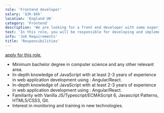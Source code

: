 ```yaml
---
role: 'Frontend developer'
salary: '$3k-$6k'
location: 'England UK'
category: 'Frontend'
description: 'We are looking for a front end developer with some experience in JavaScript, React/Angular technologies to join a dynamic team within a digital agency.'
text: 'In this role, you will be responsible for developing and implementing user interface components using React.js concepts and workflow such as Redux, Flux, and Webpack.'
info: 'Job Requirements'
title: 'Responsibilities'
---
```


[apply for this role](https://www.randstad.ch/jobs/s-it/front-end-developer_geneve_39520491/?utm_source=indeed&igbTracker=640690341&utm_campaign=igb_advertising_IT&utm_medium=igb+cpc&utm_content=Front+End+Developer+%2817686%29+%5B0bcd2f08604ecabb_7b2e2cfe72295%5D),

- Minimum bachelor degree in computer science and any other relevant area.
- In-depth knowledge of JavaScript with at least 2-3 years of experience in web application development using : Angular/React.
- In-depth knowledge of JavaScript with at least 2-3 years of experience in web application development using : Angular/React.
- Familiarity with Vanilla JS/Typescript/ECMAScript 6, Javascript Patterns, HTML5/CSS3, Git.
- Interest in monitoring and training in new technologies.

